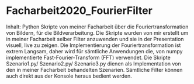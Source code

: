 # Facharbeit2020_FourierFilter
Inhalt:
Python Skripte von meiner Facharbeit über die Fouriertransformation von Bildern, für die Bildverarbeitung.
Die Skripte wurden von mir erstellt um in meiner Facharbeit selber Filter anzuwenden und sie in der Presentation visuell, live zu zeigen.
Die Implementierung der Fouriertransformation ist extrem Langsam, daher wird für sämtliche Anwendungen die, von numpy implementierte Fast-Fourier-Transform (FFT) verwendet.
Die Skripte Szenario1.py/ Szenario2.py/ Szenario3.py dienen als Implementation von den in meiner Facharbeit behandelten Szenarien.
Sämtliche Filter können auch direkt aus der Konsole heraus bedient werden.
